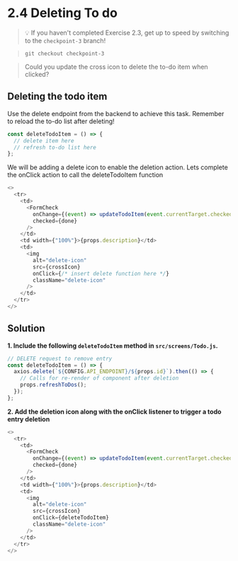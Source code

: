 # 2.4 Deleting To do

> 💡 If you haven't completed Exercise 2.3, get up to speed by switching to the `checkpoint-3` branch!

> `git checkout checkpoint-3`

> Could you update the cross icon to delete the to-do item when clicked?

## Deleting the todo item

Use the delete endpoint from the backend to achieve this task. Remember to reload the to-do list after deleting!

```js
const deleteTodoItem = () => {
  // delete item here
  // refresh to-do list here
};
```

We will be adding a delete icon to enable the deletion action. Lets complete the onClick action to call the deleteTodoItem function

```js
<>
  <tr>
    <td>
      <FormCheck
        onChange={(event) => updateTodoItem(event.currentTarget.checked)}
        checked={done}
      />
    </td>
    <td width={"100%"}>{props.description}</td>
    <td>
      <img
        alt="delete-icon"
        src={crossIcon}
        onClick={/* insert delete function here */}
        className="delete-icon"
      />
    </td>
  </tr>
</>
```

## Solution

**1. Include the following `deleteTodoItem` method in `src/screens/Todo.js`.**

```js
// DELETE request to remove entry
const deleteTodoItem = () => {
  axios.delete(`${CONFIG.API_ENDPOINT}/${props.id}`).then(() => {
    // Calls for re-render of component after deletion
    props.refreshToDos();
  });
};
```

**2. Add the deletion icon along with the onClick listener to trigger a todo entry deletion**

```js
<>
  <tr>
    <td>
      <FormCheck
        onChange={(event) => updateTodoItem(event.currentTarget.checked)}
        checked={done}
      />
    </td>
    <td width={"100%"}>{props.description}</td>
    <td>
      <img
        alt="delete-icon"
        src={crossIcon}
        onClick={deleteTodoItem}
        className="delete-icon"
      />
    </td>
  </tr>
</>
```
